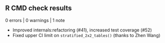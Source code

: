 ## R CMD check results

0 errors | 0 warnings | 1 note

* Improved internals:refactoring (#41), increased test coverage (#52)
* Fixed upper CI limit on `stratified_2x2_tables()` (thanks to Zhen Wang)
